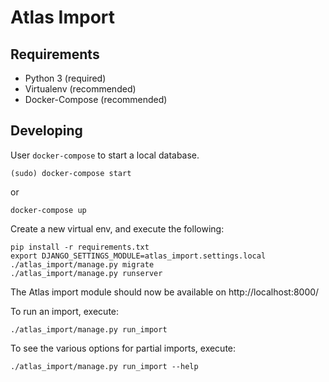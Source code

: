 Atlas Import
============


Requirements
------------

* Python 3 (required)
* Virtualenv (recommended)
* Docker-Compose (recommended)


Developing
----------

User `docker-compose` to start a local database.

	(sudo) docker-compose start

or

	docker-compose up

Create a new virtual env, and execute the following:

	pip install -r requirements.txt
	export DJANGO_SETTINGS_MODULE=atlas_import.settings.local
	./atlas_import/manage.py migrate
	./atlas_import/manage.py runserver
	

The Atlas import module should now be available on http://localhost:8000/

To run an import, execute:

	./atlas_import/manage.py run_import

To see the various options for partial imports, execute:

	./atlas_import/manage.py run_import --help